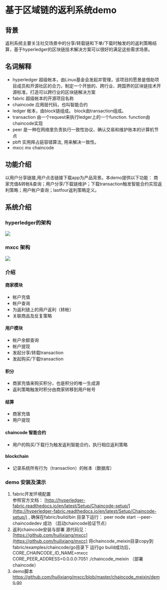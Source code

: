 # 基于区域链的返利系统demo

## 背景
  返利系统主要关注社交场景中的分享/转载链和下单/下载时触发的的返利策略结算，基于hyperledger的区块链技术解决方案可以很好的满足这些需求场景。
## 名词解释
- hyperledger 超级帐本，由Linux基金会发起并管理，该项目的愿景是借助项目成员和开源社区的合力，制定一个开放的、跨行业、跨国界的区块链技术开源标准，打造可以跨行业的区块链解决方案
- fabric 超级帐本的开源项目名称
- chaincode 应用层代码，也叫智能合约
- ledger 帐本，由block链组成。 block由transaction组成。 
- transaction  由一个request来执行ledger上的一个function. function由chaincode实现
- peer 是一种在网络里负责执行一致性协议、确认交易和维护账本的计算机节点
- pbft  实用拜占庭容错算法, 用来解决一致性。
- mxcc mx chaincode

## 功能介绍
   以用户分享链接,用户点击链接下载app为产品背景。本demo提供以下功能： 商家充值&转帐&查询；用户分享/下载链维护；下载transaction触发智能合约实现返利策略；用户帐户查询；lastfour返利策略定义。

## 系统介绍
### hyperledger的架构
![](http://i.imgur.com/XjBaug7.png)
### mxcc 架构
![](http://i.imgur.com/my84NPV.png)
### 介绍
#### 商家模块
- 帐户充值
- 帐户查询
- 为返利链上的用户返利（转帐）
- 关联商品及反复策略
#### 用户模块
- 帐户余额查询
- 帐户提现
- 发起分享/转载transaction 
- 发起购买/下载transaction
#### 积分
- 商家充值来购买积分，也是积分的唯一生成源
- 返利策略触发时积分由商家转移到用户帐号
#### 结算
- 商家充值
- 用户提现
#### chaincode 智能合约
- 用户的购买/下载行为触发返利智能合约，执行相应返利策略
#### blockchain
- 记录系统所有行为（transaction）的帐本（数据库）

### demo 安装及演示
1.  fabric开发环境配置  
    参照官方文档： [http://hyperledger-fabric.readthedocs.io/en/latest/Setup/Chaincode-setup/](http://hyperledger-fabric.readthedocs.io/en/latest/Setup/Chaincode-setup/) , 确保在fabric/build/bin 目录下运行： peer node start --peer-chaincodedev 成功  （启动chaincode验证节点）
2.  返利chaincode安装与部署
     源代码见： [https://github.com/huilixiang/mxcc](https://github.com/huilixiang/mxcc)
     将chaincode_meixin目录copy到 fabric/examples/chaincode/go目录下
     运行go build成功后，CORE_CHAINCODE_ID_NAME=mxcc CORE_PEER_ADDRESS=0.0.0.0:7051 ./chaincode_meixin （部署chaincode）
3. demo脚本
   https://github.com/huilixiang/mxcc/blob/master/chaincode_meixin/demo.go
    